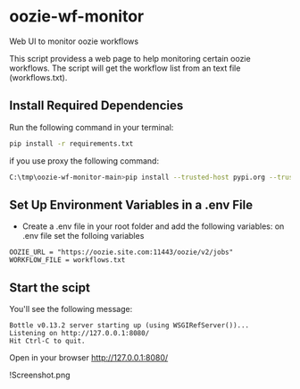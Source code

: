 # oozie-wf-monitor
Web UI to monitor oozie workflows

This script providess a web page to help monitoring certain oozie workflows. 
The script will get the workflow list from an text file (workflows.txt).

## Install Required Dependencies

Run the following command in your terminal:

```bash
pip install -r requirements.txt
```
if you use proxy the following command:

```bash
C:\tmp\oozie-wf-monitor-main>pip install --trusted-host pypi.org --trusted-host pypi.python.org --trusted-host=files.pythonhosted.org --proxy=http://you.proxy.com:80 -r requirements.txt
```

## Set Up Environment Variables in a .env File
- Create a .env file in your root folder and add the following variables:
on .env file set the folloing variables

```
OOZIE_URL = "https://oozie.site.com:11443/oozie/v2/jobs"
WORKFLOW_FILE = workflows.txt
```
## Start the scipt

You'll see the following message:

```
Bottle v0.13.2 server starting up (using WSGIRefServer())...
Listening on http://127.0.0.1:8080/
Hit Ctrl-C to quit.
```

Open in your browser http://127.0.0.1:8080/

!Screenshot.png
